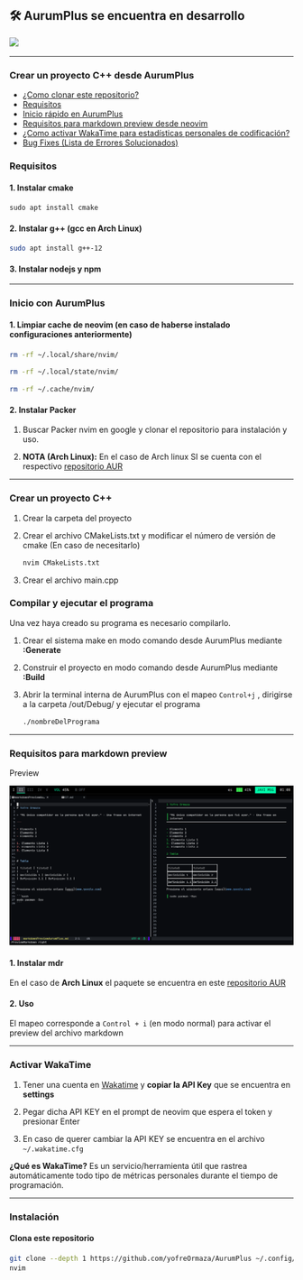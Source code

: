 ## 🛠️ AurumPlus se encuentra en desarrollo

![](https://www.startpage.com/av/proxy-image?piurl=https%3A%2F%2Fi.ytimg.com%2Fvi%2FyW3E33MVQZs%2Fmaxresdefault.jpg&sp=1701373977T771ec52aaf55d449904e30d322ed89567510841eec357c63548b8b9b75fdcc28)

---

### Crear un proyecto C++ desde AurumPlus

- [¿Como clonar este repositorio?]()
- [Requisitos](#requisitos)
- [Inicio rápido en AurumPlus](#inicio-con-aurumplus)
- [Requisitos para markdown preview desde neovim](#requisitos-para-markdown-preview)
- [¿Como activar WakaTime para estadísticas personales de codificación?](#activar-wakatime)
- [Bug Fixes (Lista de Errores Solucionados)](/GuideForErrors.md/)

### Requisitos

#### 1. Instalar cmake

```jsx
sudo apt install cmake
```

#### 2. Instalar g++ (gcc en Arch Linux)

```bash
sudo apt install g++-12
```

#### 3. Instalar nodejs y npm

---

### Inicio con AurumPlus

#### 1. Limpiar cache de neovim (en caso de haberse instalado configuraciones anteriormente)

```bash
rm -rf ~/.local/share/nvim/
```

```bash
rm -rf ~/.local/state/nvim/
```

```bash
rm -rf ~/.cache/nvim/
```

#### 2. Instalar Packer

1. Buscar Packer nvim en google y clonar el repositorio para instalación y uso.

2. **NOTA (Arch Linux):** En el caso de Arch linux SI se cuenta con el respectivo [repositorio AUR](https://aur.archlinux.org/packages/nvim-packer-git)

---

### Crear un proyecto C++

1. Crear la carpeta del proyecto
2. Crear el archivo CMakeLists.txt y modificar el número de versión de cmake (En caso de necesitarlo)
    
    ```bash
    nvim CMakeLists.txt
    ```
    
3. Crear el archivo main.cpp

### Compilar y ejecutar el programa

Una vez haya creado su programa es necesario compilarlo.

1. Crear el sistema make en modo comando desde AurumPlus mediante **:Generate**  
2. Construir el proyecto en modo comando desde AurumPlus mediante **:Build**
3. Abrir la terminal interna de AurumPlus con el mapeo `Control+j` , dirigirse a la carpeta /out/Debug/ y ejecutar el programa
    
    ```bash
    ./nombreDelPrograma
    ```

---

### Requisitos para markdown preview

Preview

![](./imgs/AurumPlusmarkdownPreview.png)

#### 1. Instalar mdr

En el caso de **Arch Linux** el paquete se encuentra en este [repositorio AUR](https://aur.archlinux.org/packages/mdr)

#### 2. Uso

El mapeo corresponde a `Control + i` (en modo normal) para activar el preview del archivo markdown

---

### Activar WakaTime

1. Tener una cuenta en [Wakatime](https://wakatime.com) y **copiar la API Key** que se encuentra en **settings**

2. Pegar dicha API KEY en el prompt de neovim que espera el token y presionar Enter

3. En caso de querer cambiar la API KEY se encuentra en el archivo `~/.wakatime.cfg`

**¿Qué es WakaTime?** Es un servicio/herramienta útil que rastrea automáticamente todo tipo de métricas personales durante el tiempo de programación.

---

### Instalación

#### Clona este repositorio

```bash
git clone --depth 1 https://github.com/yofreOrmaza/AurumPlus ~/.config/nvim
nvim
```
